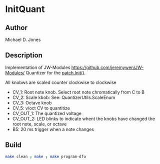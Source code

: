 # InitQuant

## Author

Michael D. Jones

## Description

Implementation of JW-Modules <https://github.com/jeremywen/JW-Modules/>
Quantizer for the [patch.Init()](https://electro-smith.com/products/patch-init).

All knobws are scaled counter clockwise to clockwise

* CV_1: Root note knob. Select root note chromatically from C to B
* CV_2: Scale kbob: See: QuantizerUtils.ScaleEnum
* CV_3: Octave knob
* CV_5: v/oct CV to quantitize
* CV_OUT_1: The quantized voltage
* CV_OUT_2: LED blinks to indicate whent the knobs have changed the root note,
scale, or octave
* B5: 20 ms trigger when a note changes

## Build

```bash
make clean ; make ; make program-dfu
```
